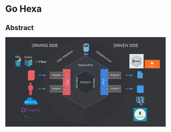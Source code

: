 # Go Hexa

## Abstract

![Go Hexa](https://github.com/yuttasakcom/go-hexa/blob/master/screenshots/go-hexa.png)
